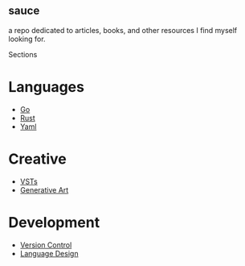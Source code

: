 sauce
---
a repo dedicated to articles, books, and other resources I find myself looking for.


Sections
# Languages
- [Go](./go.md)
- [Rust](./rust.md)
- [Yaml](./yaml.md)
# Creative
- [VSTs](./vsts.md)
- [Generative Art](./generative_art.md)
<!-- - [Drag & Drop](./vsts.md) -->
# Development
- [Version Control](./version_control.md)
- [Language Design](./language_design.md)

